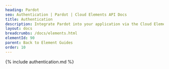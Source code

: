```yaml
---
heading: Pardot
seo: Authentication | Pardot | Cloud Elements API Docs
title: Authentication
description: Integrate Pardot into your application via the Cloud Elements APIs.
layout: docs
breadcrumbs: /docs/elements.html
elementId: 90
parent: Back to Element Guides
order: 10
---
```


{% include authentication.md %}
